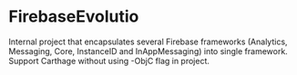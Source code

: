 # FirebaseEvolutio
Internal project that encapsulates several Firebase frameworks (Analytics, Messaging, Core, InstanceID and InAppMessaging) into single framework. 
Support Carthage without using -ObjC flag in project.
